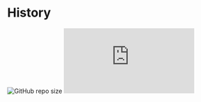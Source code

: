 # History

![GitHub repo size](https://img.shields.io/github/repo-size/kanaede/History?label=Repo%20Size)
![Website](https://img.shields.io/website/https/kanaede.github.io/History/index.html?up_message=online&down_message=offline&label=status)

